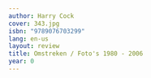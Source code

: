 ```yaml
---
author: Harry Cock
cover: 343.jpg
isbn: "9789076703299"
lang: en-us
layout: review
title: Omstreken / Foto's 1980 - 2006
year: 0
---
```


